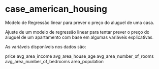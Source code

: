 # case_american_housing
Modelo de Regressão linear para prever o preço do aluguel de uma casa.

Ajuste de um modelo de regressão linear para tentar prever o preço do aluguel de um apartamento com base em algumas variáveis explicativas.

As variáveis disponíveis nos dados são: 

price
avg_area_income
avg_area_house_age
avg_area_number_of_rooms
avg_area_number_of_bedrooms
area_population


